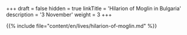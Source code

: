 +++
draft = false
hidden = true
linkTitle = 'Hilarion of Moglin in Bulgaria'
description = '3 November'
weight = 3
+++

{{% include file="content/en/lives/hilarion-of-moglin.md" %}}
